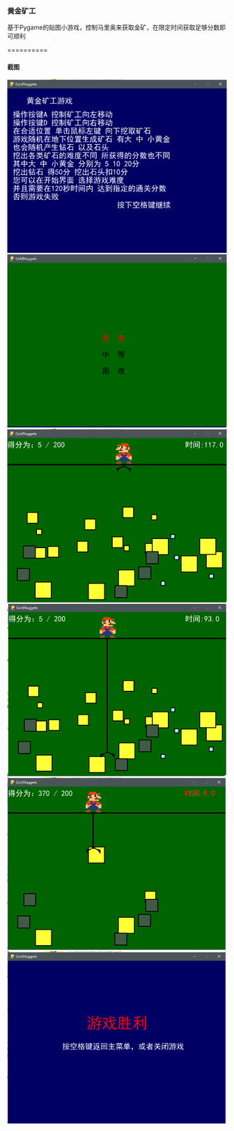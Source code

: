 ### 黄金矿工
基于Pygame的贴图小游戏，控制马里奥来获取金矿，在限定时间获取足够分数即可顺利

==========
#### 截图

![pic_1](./截图/捕获1.PNG)
![pic_2](./截图/捕获2.PNG)
![pic_3](./截图/捕获3.PNG)
![pic_4](./截图/捕获4.PNG)
![pic_5](./截图/捕获5.PNG)
![pic_6](./截图/捕获6.PNG)